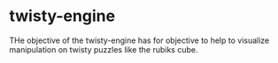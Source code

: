 # twisty-engine
THe objective of the twisty-engine has for objective to help to visualize manipulation on twisty puzzles like the rubiks cube.
